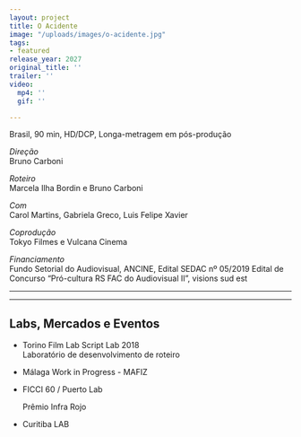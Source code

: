 ```yaml
---
layout: project
title: O Acidente
image: "/uploads/images/o-acidente.jpg"
tags:
- featured
release_year: 2027
original_title: ''
trailer: ''
video:
  mp4: ''
  gif: ''

---
```

Brasil, 90 min, HD/DCP, Longa-metragem em pós-produção

_Direção_  
Bruno Carboni

_Roteiro_  
Marcela Ilha Bordin e Bruno Carboni

_Com_  
Carol Martins, Gabriela Greco, Luis Felipe Xavier

_Coprodução_  
Tokyo Filmes e Vulcana Cinema

_Financiamento_  
Fundo Setorial do Audiovisual, ANCINE, Edital SEDAC nº 05/2019 Edital de Concurso “Pró-cultura RS FAC do Audiovisual II”, visions sud est

***

***

## Labs, Mercados e Eventos

* Torino Film Lab Script Lab 2018  
  Laboratório de desenvolvimento de roteiro
* Málaga Work in Progress - MAFIZ
* FICCI 60 / Puerto Lab

  Prêmio Infra Rojo
* Curitiba LAB